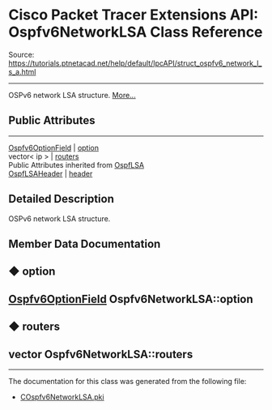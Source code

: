 # Cisco Packet Tracer Extensions API: Ospfv6NetworkLSA Class Reference

Source: https://tutorials.ptnetacad.net/help/default/IpcAPI/struct_ospfv6_network_l_s_a.html

---

OSPv6 network LSA structure. [More...](struct_ospfv6_network_l_s_a.html#details)

##  Public Attributes  
  
---  
[Ospfv6OptionField](struct_ospfv6_option_field.html) | [option](struct_ospfv6_network_l_s_a.html#a8e69becdcda602634c6c14d04bae22c5)  
vector< ip > | [routers](struct_ospfv6_network_l_s_a.html#a0547bb54cab0c54ddf7ffb288c0d8256)  
Public Attributes inherited from [OspfLSA](struct_ospf_l_s_a.html)  
[OspfLSAHeader](struct_ospf_l_s_a_header.html) | [header](struct_ospf_l_s_a.html#ad9366b573d1cbfc17e6452f83eb69ed5)  
  
## Detailed Description

OSPv6 network LSA structure. 

## Member Data Documentation

## ◆ option

[Ospfv6OptionField](struct_ospfv6_option_field.html) Ospfv6NetworkLSA::option  
---  
  
## ◆ routers

vector<ip> Ospfv6NetworkLSA::routers  
---  
  
* * *

The documentation for this class was generated from the following file:

  * [COspfv6NetworkLSA.pki](_c_ospfv6_network_l_s_a_8pki.html)


